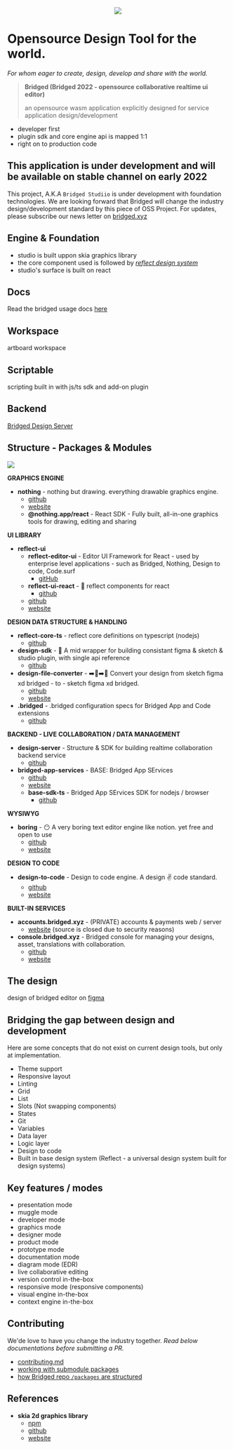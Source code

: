 <div style="text-align:center"><img src="./branding/bridged-2020-type-logo.png"/></div>



# Opensource Design Tool for the world.
*For whom eager to create, design, develop and share with the world.*

> **Bridged (Bridged 2022 - opensource collaborative realtime ui editor)**
> 
> an opensource wasm application explicitly designed for service application design/development

- developer first
- plugin sdk and core engine api is mapped 1:1
- right on to production code

## This application is under development and will be available on stable channel on early 2022

This project, A.K.A `Bridged Studiio` is under development with foundation technologies. We are looking forward that Bridged will change the industry design/development standard by this piece of OSS Project. For updates, please subscribe our news letter on [bridged.xyz](https://bridged.xyz)

## Engine & Foundation

- studio is built uppon skia graphics library
- the core component used is followed by _[reflect design system](https://github.com/bridgedxyz/reflect.bridged.xyz)_
- studio's surface is built on react



## Docs

Read the bridged usage docs [here](./docs)



## Workspace

artboard workspace

## Scriptable

scripting built in with js/ts sdk and add-on plugin



## Backend

[Bridged Design Server](https://github.com/bridgedxyz/design-server)



## Structure - Packages & Modules

![](./branding/project-maps.png)

**GRAPHICS ENGINE**

- **nothing** - nothing but drawing. everything drawable graphics engine.
  - [github](https://github.com/bridgedxyz/nothing)
  - [website](https://nothing.app/)
  - **@nothing.app/react** - React SDK - Fully built, all-in-one graphics tools for drawing, editing and sharing

**UI LIBRARY**

- **reflect-ui**
  - **reflect-editor-ui** - Editor UI Framework for React - used by enterprise level applications - such as Bridged, Nothing, Design to code, Code.surf
    - [gitHub](https://github.com/bridgedxyz/reflect-editor-ui)
  - **reflect-ui-react** - 🌊 reflect components for react
    - [github](github.com/bridgedxyz/reflect-ui-react)
  - [github](https://github.com/reflect-ui)
  - [website](https://reflect-ui.com)

**DESIGN DATA STRUCTURE & HANDLING**

- **reflect-core-ts** - reflect core definitions on typescript (nodejs)
  - [github](https://github.com/bridgedxyz/reflect-core-ts)
- **design-sdk** - 🎨 A mid wrapper for building consistant figma & sketch & studio plugin, with single api reference
  - [github](github.com/bridgedxyz/design-sdk)
- **design-file-converter** - ➡️🎨➡️🎨 Convert your design from sketch figma xd bridged - to - sketch figma xd bridged.
  - [github](https://github.com/bridgedxyz/design-file-converter)
  - [website](https://bridged.xyz/convert-design)
- **.bridged** - .bridged configuration specs for Bridged App and Code extensions
  - [github](https://github.com/bridgedxyz/.bridged)

**BACKEND - LIVE COLLABORATION / DATA MANAGEMENT**

- **design-server** - Structure & SDK for building realtime collaboration backend service
  - [github](https://github.com/bridgedxyz/design-server)
- **bridged-app-services** - BASE: Bridged App SErvices
  - [github](https://github.com/bridgedxyz/bridged-app-services)
  - [website](https://bridged.cc)
  - **base-sdk-ts** - Bridged App SErvices SDK for nodejs / browser
    - [github](https://github.com/bridgedxyz/base-sdk-ts)

**WYSIWYG**

* **boring** - 😶 A very boring text editor engine like notion. yet free and open to use
  * [github](https://github.com/bridgedxyz/boring)
  * [website](https://boring.so/)

**DESIGN TO CODE**

- **design-to-code** - Design to code engine. A design ✌️ code standard.
  - [github](https://github.com/bridgedxyz/design-to-code/)
  - [website](https://designto.codes/)

**BUILT-IN SERVICES**

* **accounts.bridged.xyz** - (PRIVATE) accounts & payments web / server
  * [website](https://accounts.bridged.xyz) (source is closed due to security reasons)
* **console.bridged.xyz** - Bridged console for managing your designs, asset, translations with collaboration.
  * [github](https://github.com/bridgedxyz/console.bridged.xyz)
  * [website](https://console.bridged.xyz)



## The design

design of bridged editor on [figma](https://www.figma.com/file/Y0Gh77AqBoHH7dG1GtK3xF/bridged?node-id=0%3A1)


## Bridging the gap between design and development
Here are some concepts that do not exist on current design tools, but only at implementation.
- Theme support
- Responsive layout
- Linting
- Grid
- List
- Slots (Not swapping components)
- States
- Git
- Variables
- Data layer
- Logic layer
- Design to code
- Built in base design system (Reflect - a universal design system built for design systems)


## Key features / modes

- presentation mode
- muggle mode
- developer mode
- graphics mode
- designer mode
- product mode
- prototype mode
- documentation mode
- diagram mode (EDR)
- live collaborative editing
- version control in-the-box
- responsive mode (responsive components)
- visual engine in-the-box
- context engine in-the-box

## Contributing

We'de love to have you change the industry together. _Read below documentations before submitting a PR._

- [contributing.md](./CONTRIBUTING.md)
- [working with submodule packages](https://github.com/bridgedxyz/.github/blob/main/contributing/working-with-submodules.md)
- [how Bridged repo `/packages` are structured](./packages)

## References

- **skia 2d graphics library**
  - [npm](https://www.npmjs.com/package/canvaskit-wasm)
  - [github](https://github.com/google/skia/tree/master/modules/canvaskit)
  - [website](https://skia.org/user/modules/canvaskit)
